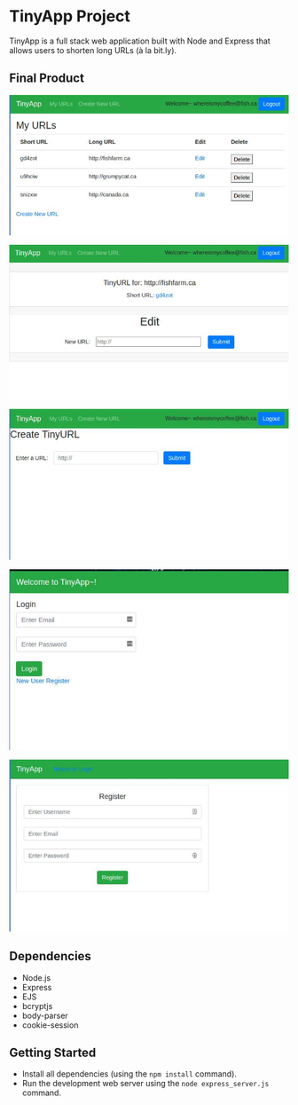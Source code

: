 # TinyApp Project

TinyApp is a full stack web application built with Node and Express that allows users to shorten long URLs (à la bit.ly).

## Final Product

!["This is the MyURLs page, which is the main page a logged in user sees. It contains urls created by the user in the current account; user can click to edit or delete urls."](https://github.com/Lomanfan/tinyapp/blob/master/docs/tinyApp%20MyURL%20page.jpg)


!["This is the edit page, users can replace long urls in account with different urls. It also shows the newly generated short URL link for redirecting purpose."](https://github.com/Lomanfan/tinyapp/blob/master/docs/Edit%20Url%20%26%20Redirect%20Page.jpg)


!["Create TinyURL"](https://github.com/Lomanfan/tinyapp/blob/master/docs/create%20tinyURL%20page.jpg)


!["Login Page"](https://github.com/Lomanfan/tinyapp/blob/master/docs/TinyApp%20Login%20Page.jpg)


!["Register Page"](https://github.com/Lomanfan/tinyapp/blob/master/docs/TinyApp%20Register%20Page.jpg)

## Dependencies

- Node.js
- Express
- EJS
- bcryptjs
- body-parser
- cookie-session

## Getting Started

- Install all dependencies (using the `npm install` command).
- Run the development web server using the `node express_server.js` command.
